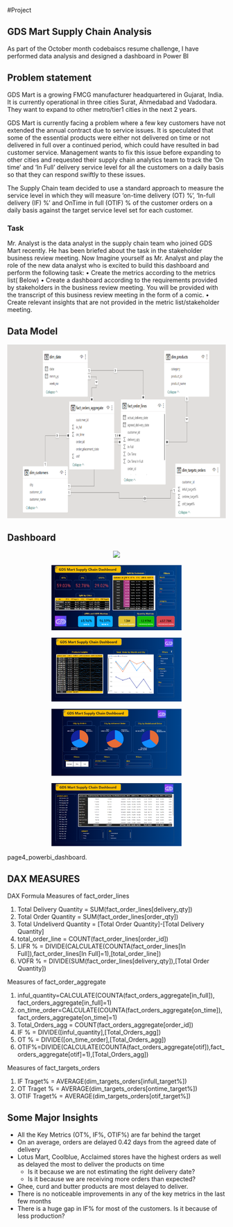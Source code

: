 #Project
## GDS Mart Supply Chain Analysis
As part of the October month codebaiscs resume challenge, I have performed data analysis and designed a dashboard in Power BI



## Problem statement

GDS Mart is a growing FMCG manufacturer headquartered in Gujarat, India. It is currently operational in three cities Surat, Ahmedabad and Vadodara. They want to expand to other metro/tier1 cities in the next 2 years.

GDS Mart is currently facing a problem where a few key customers have not extended the annual contract due to service issues. It is speculated that some of the essential products were either not delivered on time or not delivered in full over a continued period, which could have resulted in bad customer service. Management wants to fix this issue before expanding to other cities and requested their supply chain analytics team to track the ’On time’ and ‘In Full’ delivery service level for all the customers on a daily basis so that they can respond swiftly to these issues.

The Supply Chain team decided to use a standard approach to measure the service level in which they will measure ‘on-time delivery (OT) %’, ‘In-full delivery (IF) %’ and OnTime in full (OTIF) % of the customer orders on a daily basis against the target service level set for each customer.



### Task 

Mr. Analyst is the data analyst in the supply chain team who joined GDS Mart recently. He has been briefed about the task in the stakeholder business review meeting. Now Imagine yourself as Mr. Analyst and play the role of the new data analyst who is excited to build this dashboard and perform the following task:
•	Create the metrics according to the metrics list( Below)
•	Create a dashboard according to the requirements provided by stakeholders in the business review meeting. You will be provided with the transcript of this business review meeting in the form of a comic.
•	Create relevant insights that are not provided in the metric list/stakeholder meeting.



## Data Model 

<p align="center">
  
  <img src="https://github.com/ramtiwari96/Supply-Chain-Issue--Challenge-in-FMCG-Domain/blob/f1d6cb9a63c68465166db2b2ba55557a0f7ec97f/model_Image.png" height="400">
</p>

## Dashboard 

<p align="center">
  <img src="https://github.com/Naveen-S6/AtliQ_Mart_Supply_Chain_Analysis/blob/main/resources/Dashboard.jpg" width="300">
</p>

<p align="center">
  <img src="https://github.com/ramtiwari96/Supply-Chain-Issue--Challenge-in-FMCG-Domain/blob/7ccdebfe89b325d3b927419e590349c869b1a894/page1_powerbi_dashboard.png" width="300">
</p>

<p align="center">
  <img src="https://github.com/ramtiwari96/Supply-Chain-Issue--Challenge-in-FMCG-Domain/blob/7ccdebfe89b325d3b927419e590349c869b1a894/page2_powerbi_dashboard.png" width="300">
</p>


<p align="center">
  <img src="https://github.com/ramtiwari96/Supply-Chain-Issue--Challenge-in-FMCG-Domain/blob/7ccdebfe89b325d3b927419e590349c869b1a894/page3_powerbi_dashboard.png" width="300">
</p>

<p align="center">
  <img src="https://github.com/ramtiwari96/Supply-Chain-Issue--Challenge-in-FMCG-Domain/blob/7ccdebfe89b325d3b927419e590349c869b1a894/page4_powerbi_dashboard.png" width="300">
</p>

page4_powerbi_dashboard.

## DAX MEASURES
DAX Formula
Measures of fact_order_lines
1.	Total Delivery Quantity = SUM(fact_order_lines[delivery_qty])
2.	Total Order Quantity = SUM(fact_order_lines[order_qty])
3.	Total Undeliverd Quantity = [Total Order Quantity]-[Total Delivery Quantity]
4.	total_order_line = COUNT(fact_order_lines[order_id])
5.	LIFR % = DIVIDE(CALCULATE(COUNTA(fact_order_lines[In Full]),fact_order_lines[In Full]=1),[total_order_line])
6.	VOFR % = DIVIDE(SUM(fact_order_lines[delivery_qty]),[Total Order Quantity])


Measures of fact_order_aggregate
1.	inful_quantity=CALCULATE(COUNTA(fact_orders_aggregate[in_full]),
fact_orders_aggregate[in_full]=1)
2.	on_time_order=CALCULATE(COUNTA(fact_orders_aggregate[on_time]),
fact_orders_aggregate[on_time]=1)
3.	Total_Orders_agg = COUNT(fact_orders_aggregate[order_id])
4.	IF % = DIVIDE([inful_quantity],[Total_Orders_agg])
5.	OT % = DIVIDE([on_time_order],[Total_Orders_agg])
6.	OTIF%=DIVIDE(CALCULATE(COUNTA(fact_orders_aggregate[otif]),fact_orders_aggregate[otif]=1),[Total_Orders_agg])

Measures of fact_targets_orders

1.	IF Traget% = AVERAGE(dim_targets_orders[infull_target%])
2.	OT Traget % = AVERAGE(dim_targets_orders[ontime_target%])
3.	OTIF Traget% = AVERAGE(dim_targets_orders[otif_target%])


## Some Major Insights 

- All the Key Metrics (OT%, IF%, OTIF%) are far behind the target
- On an average, orders are delayed 0.42 days from the agreed date of delivery
- Lotus Mart, Coolblue, Acclaimed stores have the highest orders as well as delayed the most to deliver the products on time 
  - Is it because we are not estimating the right delivery date?
  - Is it because we are receiving more orders than expected?
- Ghee, curd and butter products are most delayed to deliver. 
- There is no noticeable improvements in any of the key metrics in the last few months
- There is a huge gap in IF% for most of the customers. Is it because of less production?
